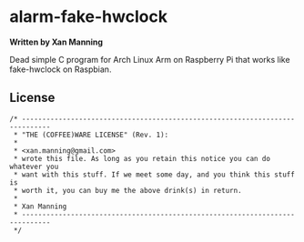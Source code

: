 alarm-fake-hwclock
==================

**Written by Xan Manning**

Dead simple C program for Arch Linux Arm on Raspberry Pi that works like fake-hwclock on Raspbian.


License
-------

	/* -----------------------------------------------------------------------------
	 * "THE (COFFEE)WARE LICENSE" (Rev. 1):
	 * 
	 * <xan.manning@gmail.com> 
	 * wrote this file. As long as you retain this notice you can do whatever you
	 * want with this stuff. If we meet some day, and you think this stuff is
	 * worth it, you can buy me the above drink(s) in return.
	 *
	 * Xan Manning
	 * ----------------------------------------------------------------------------- 
	 */
